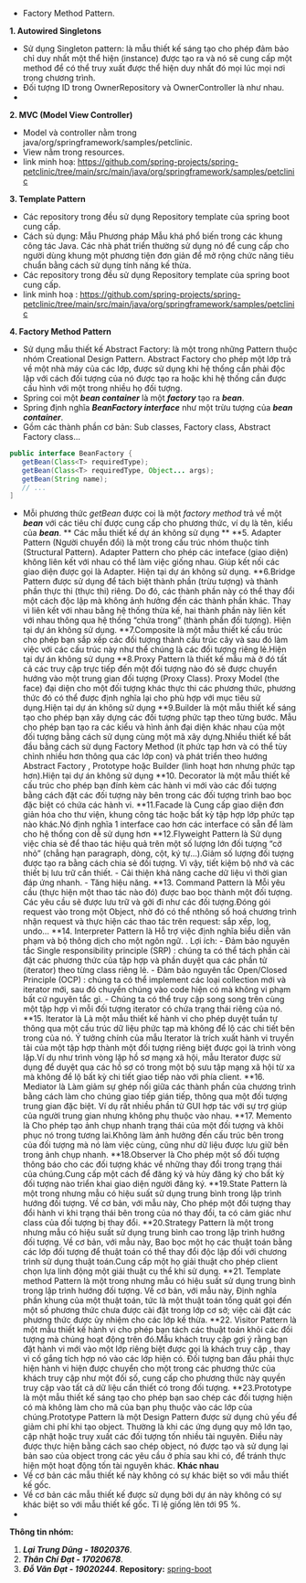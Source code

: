 * Factory Method Pattern.

**1. Autowired Singletons**
 * Sử dụng Singleton pattern: là mẫu thiết kế sáng tạo cho phép đảm bảo chỉ duy nhất một thể hiện (instance) được tạo ra và nó sẽ cung cấp một method để có thể truy xuất được thể hiện duy nhất đó mọi lúc mọi nơi trong chương trình.
 * Đối tượng ID trong OwnerRepository và OwnerController là như nhau.
 * 

**2. MVC (Model View Controller)**
 * Model và controller nằm trong java/org/springframework/samples/petclinic.
 * View nằm trong resources.
 * link minh hoạ: https://github.com/spring-projects/spring-petclinic/tree/main/src/main/java/org/springframework/samples/petclinic

**3. Template Pattern**
 * Các repository trong đều sử dụng Repository template của spring boot cung cấp.
 * Cách sủ dụng: Mẫu Phương pháp Mẫu khá phổ biến trong các khung công tác Java. Các nhà phát triển thường sử dụng nó để cung cấp cho người dùng khung một phương tiện đơn giản để mở rộng chức năng tiêu chuẩn bằng cách sử dụng tính năng kế thừa.
 *  Các repository trong đều sử dụng Repository template của spring boot cung cấp.
 *  link minh hoạ : https://github.com/spring-projects/spring-petclinic/tree/main/src/main/java/org/springframework/samples/petclinic

**4. Factory Method Pattern**
 * Sử dụng mẫu thiết kế Abstract Factory: là một trong những Pattern thuộc nhóm Creational Design Pattern. Abstract Factory cho phép một lớp trả về một nhà máy của các lớp, được sử dụng khi hệ thống cần phải độc lập với cách đối tượng của nó được tạo ra hoặc khi hệ thống cần được cấu hình với một trong nhiều họ đối tượng.
 * Spring coi một ***bean container*** là một ***factory*** tạo ra ***bean***.
 * Spring định nghĩa ***BeanFactory interface*** như một trừu tượng của ***bean container***.
 * Gồm các thành phần cơ bản: Sub classes, Factory class, Abstract Factory class...
 ```Java
 public interface BeanFactory {
    getBean(Class<T> requiredType);
    getBean(Class<T> requiredType, Object... args);
    getBean(String name);
    // ...
]
 ```
 * Mỗi phương thức *getBean* được coi là một *factory method* trả về một ***bean*** với các tiêu chí được cung cấp cho phương thức, ví dụ là tên, kiểu của ***bean***.
** Các mẫu thiết kế dự án không sử dụng **
**5. Adapter Pattern (Người chuyển đổi) là một trong cấu trúc nhóm thuộc tính (Structural Pattern). Adapter Pattern cho phép các inteface (giao diện) không liên kết với nhau có thể làm việc giống nhau. Giúp kết nối các giao diện được gọi là Adapter. Hiện tại dự án không sử dụng.
**6.Bridge Pattern được sử dụng để tách biệt thành phần (trừu tượng) và thành phần thực thi (thực thi) riêng. Do đó, các thành phần này có thể thay đổi một cách độc lập mà không ảnh hưởng đến các thành phần khác. Thay vì liên kết với nhau bằng hệ thống thừa kế, hai thành phần này liên kết với nhau thông qua hệ thống “chứa trong” (thành phần đối tượng).
Hiện tại dự án không sử dụng.
**7.Composite là một mẫu thiết kế cấu trúc cho phép bạn sắp xếp các đối tượng thành cấu trúc cây và sau đó làm việc với các cấu trúc này như thể chúng là các đối tượng riêng lẻ.Hiện tại dự án không sử dụng
**8.Proxy Pattern là thiết kế mẫu mà ở đó tất cả các truy cập trực tiếp đến một đối tượng nào đó sẽ được chuyển hướng vào một trung gian đối tượng (Proxy Class). Proxy Model (the face) đại diện cho một đối tượng khác thực thi các phương thức, phương thức đó có thể được định nghĩa lại cho phù hợp với mục tiêu sử dụng.Hiện tại dự án không sử dụng
**9.Builder là một mẫu thiết kế sáng tạo cho phép bạn xây dựng các đối tượng phức tạp theo từng bước. Mẫu cho phép bạn tạo ra các kiểu và hình ảnh đại diện khác nhau của một đối tượng bằng cách sử dụng cùng một mã xây dựng.Nhiều thiết kế bắt đầu bằng cách sử dụng Factory Method (ít phức tạp hơn và có thể tùy chỉnh nhiều hơn thông qua các lớp con) và phát triển theo hướng Abstract Factory , Prototype hoặc Builder (linh hoạt hơn nhưng phức tạp hơn).Hiện tại dự án không sử dụng
**10. Decorator là một mẫu thiết kế cấu trúc cho phép bạn đính kèm các hành vi mới vào các đối tượng bằng cách đặt các đối tượng này bên trong các đối tượng trình bao bọc đặc biệt có chứa các hành vi.
**11.Facade là Cung cấp giao diện đơn giản hóa cho thư viện, khung công tác hoặc bất kỳ tập hợp lớp phức tạp nào khác.Nó định nghĩa 1 interface cao hơn các interface có sẵn để làm cho hệ thống con dễ sử dụng hơn
**12.Flyweight Pattern là Sử dụng việc chia sẻ để thao tác hiệu quả trên một số lượng lớn đối tượng “cở nhỏ” (chẳng hạn paragraph, dòng, cột, ký tự…).Giảm số lượng đối tượng được tạo ra bằng cách chia sẻ đối tượng. Vì vậy, tiết kiệm bộ nhớ và các thiết bị lưu trữ cần thiết. - Cải thiện khả năng cache dữ liệu vì thời gian đáp ứng nhanh. - Tăng hiệu năng.
**13. Command Pattern là Mỗi yêu cầu (thực hiện một thao tác nào đó) được bao bọc thành một đối tượng. Các yêu cầu sẽ được lưu trữ và gởi đi như các đối tượng.Đóng gói request vào trong một Object, nhờ đó có thể nthông số hoá chương trình nhận request và thực hiện các thao tác trên request: sắp xếp, log, undo…
**14. Interpreter Pattern là Hỗ trợ việc định nghĩa biểu diễn văn phạm và bộ thông dịch cho một ngôn ngữ. . Lợi ích: - Đảm bảo nguyên tắc Single responsibility principle (SRP) : chúng ta có thể tách phần cài đặt các phương thức của tập hợp và phần duyệt qua các phần tử (iterator) theo từng class riêng lẻ. - Đảm bảo nguyên tắc Open/Closed Principle (OCP) : chúng ta có thể implement các loại collection mới và iterator mới, sau đó chuyển chúng vào code hiện có mà không vi phạm bất cứ nguyên tắc gì. - Chúng ta có thể truy cập song song trên cùng một tập hợp vì mỗi đối tượng iterator có chứa trạng thái riêng của nó.
**15. Iterator là Là một mẫu thiết kế hành vi cho phép duyệt tuần tự thông qua một cấu trúc dữ liệu phức tạp mà không để lộ các chi tiết bên trong của nó. Ý tưởng chính của mẫu Iterator là trích xuất hành vi truyền tải của một tập hợp thành một đối tượng riêng biệt được gọi là trình vòng lặp.Ví dụ như trình vòng lặp hồ sơ mạng xã hội, mẫu Iterator được sử dụng để duyệt qua các hồ sơ có trong một bộ sưu tập mạng xã hội từ xa mà không để lộ bất kỳ chi tiết giao tiếp nào với phía client.
**16. Mediator là Làm giảm sự ghép nối giữa các thành phần của chương trình bằng cách làm cho chúng giao tiếp gián tiếp, thông qua một đối tượng trung gian đặc biệt.
Ví dụ rất nhiều phần tử GUI hợp tác với sự trợ giúp của người trung gian nhưng không phụ thuộc vào nhau.
**17. Memento là Cho phép tạo ảnh chụp nhanh trạng thái của một đối tượng và khôi phục nó trong tương lai.Không làm ảnh hưởng đến cấu trúc bên trong của đối tượng mà nó làm việc cùng, cũng như dữ liệu được lưu giữ bên trong ảnh chụp nhanh.
**18.Observer là Cho phép một số đối tượng thông báo cho các đối tượng khác về những thay đổi trong trạng thái của chúng.Cung cấp một cách để đăng ký và hủy đăng ký cho bất kỳ đối tượng nào triển khai giao diện người đăng ký.
**19.State Pattern là một trong nhưng mẫu có hiệu suất sử dụng trung bình trong lập trình hướng đối tượng. Về cơ bản, với mẫu này, Cho phép một đối tượng thay đổi hành vi khi trạng thái bên trong của nó thay đổi, ta có cảm giác như class của đối tượng bị thay đổi.
**20.Strategy Pattern là một trong nhưng mẫu có hiệu suất sử dụng trung bình cao trong lập trình hướng đối tượng. Về cơ bản, với mẫu này, Bao bọc một họ các thuật toán bằng các lớp đối tượng để thuật toán có thể thay đổi độc lập đối với chương trình sử dụng thuật toán.Cung cấp một họ giải thuật cho phép client chọn lựa linh động một giải thuật cụ thể khi sử dụng.
**21. Template method Pattern là một trong nhưng mẫu có hiệu suất sử dụng trung bình trong lập trình hướng đối tượng. Về cơ bản, với mẫu này, Định nghĩa phần khung của một thuật toán, tức là một thuật toán tổng quát gọi đến một số phương thức chưa được cài đặt trong lớp cơ sở; việc cài đặt các phương thức được ủy nhiệm cho các lớp kế thừa.
**22. Visitor Pattern là một mẫu thiết kế hành vi cho phép bạn tách các thuật toán khỏi các đối tượng mà chúng hoạt động trên đó.Mẫu khách truy cập gợi ý rằng bạn đặt hành vi mới vào một lớp riêng biệt được gọi là khách truy cập , thay vì cố gắng tích hợp nó vào các lớp hiện có. Đối tượng ban đầu phải thực hiện hành vi hiện được chuyển cho một trong các phương thức của khách truy cập như một đối số, cung cấp cho phương thức này quyền truy cập vào tất cả dữ liệu cần thiết có trong đối tượng.
**23.Prototype là một mẫu thiết kế sáng tạo cho phép bạn sao chép các đối tượng hiện có mà không làm cho mã của bạn phụ thuộc vào các lớp của chúng.Prototype Pattern là một Design Pattern được sử dụng chủ yếu để giảm chi phí khi tạo object. Thường là khi các ứng dụng quy mô lớn tạo, cập nhật hoặc truy xuất các đối tượng tốn nhiều tài nguyên.
Điều này được thực hiện bằng cách sao chép object, nó được tạo và sử dụng lại bản sao của object trong các yêu cầu ở phía sau khi có, để tránh thực hiện một hoạt động tốn tài nguyên khác.
**Khác nhau**
 * Về cơ bản các mẫu thiết kế này không có sự khác biệt so với mẫu thiết kế gốc.
 * Về cơ bản các mẫu thiết kế được sử dụng bởi dự án  này không có sự khác biệt so với mẫu thiết kế gốc. Tỉ lệ giống lên tới 95 %.
 * 
**Thông tin nhóm:**
1. ***Lại Trung Dũng - 18020376***.
2. ***Thân Chí Đạt - 17020678***.
3. ***Đỗ Văn Đạt - 19020244***.
**Repository:** [spring-boot](https://github.com/spring-projects/spring-boot)